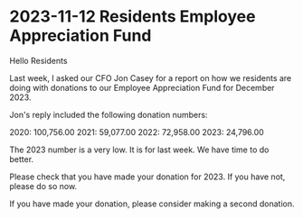 # 2023-11-12 Residents Employee Appreciation Fund

Hello Residents

Last week, I asked our CFO Jon Casey for a report on how we residents are doing with donations to our Employee Appreciation Fund for December 2023.

Jon's reply included the following donation numbers:

2020:      100,756.00
2021:       59,077.00
2022:       72,958.00
2023:       24,796.00

The 2023 number is a very low. It is for last week. We have time to do better.

Please check that you have made your donation for 2023. If you have not, please do so now.

If you have made your donation, please consider making a second donation.



